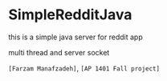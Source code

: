 # SimpleRedditJava

this is a simple java server for reddit app

multi thread and server socket


 `[Farzam Manafzadeh]`, `[AP 1401 Fall project]`


